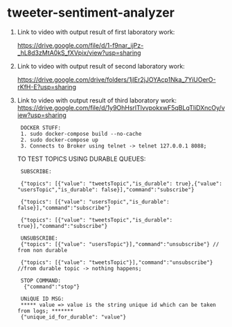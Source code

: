 # tweeter-sentiment-analyzer

1. Link to video with output result of first laboratory work:

    https://drive.google.com/file/d/1-f9nar_ijPz-_hL8d3zMtA0kS_fXVpix/view?usp=sharing



2. Link to video with output result of second laboratory work:

   https://drive.google.com/drive/folders/1jlEr2jJOYAcp1Nka_7YiUOerO-rKfH-E?usp=sharing

3. Link to video with output result of third laboratory work:
   https://drive.google.com/file/d/1y9OhHsrlTlvvpokxwF5qBLqTliDXncOy/view?usp=sharing

        
        DOCKER STUFF:
        1. sudo docker-compose build --no-cache
        2. sudo docker-compose up
        3. Connects to Broker using telnet -> telnet 127.0.0.1 8088;


    TO TEST TOPICS USING DURABLE QUEUES:
        

        SUBSCRIBE:

        {"topics": [{"value": "tweetsTopic","is_durable": true},{"value": "usersTopic","is_durable": false}],"command":"subscribe"}
        
        {"topics": [{"value": "usersTopic","is_durable": false}],"command":"subscribe"}
        
        {"topics": [{"value": "tweetsTopic","is_durable": true}],"command":"subscribe"}

        UNSUBSCRIBE:
        {"topics": [{"value": "usersTopic"}],"command":"unsubscribe"} // from non durable
        
        {"topics": [{"value": "tweetsTopic"}],"command":"unsubscribe"} //from durable topic -> nothing happens;

        STOP COMMAND:
         {"command":"stop"}
   
        UNiQUE ID MSG:
        ***** value => value is the string unique id which can be taken from logs; *******
        {"unique_id_for_durable": "value"} 

